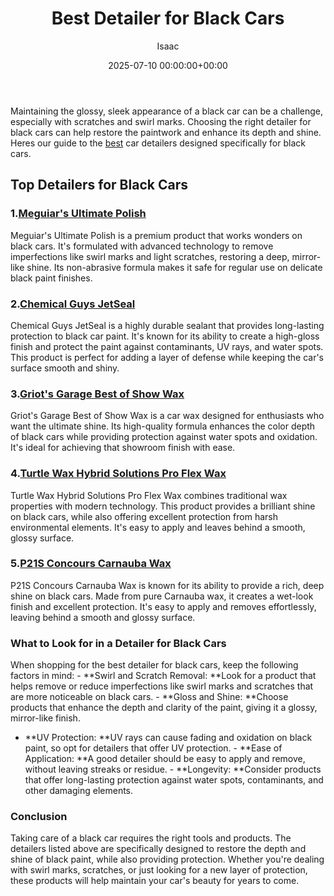 ﻿---
title: Best Detailer for Black Cars
description: Maintaining the glossy, sleek appearance of a black car can be a challenge, especially with scratches and swirl marks. Choosing the right detailer for black...
slug: /best-detailer-for-black-cars/
date: 2025-07-10 00:00:00+00:00
lastmod: 2025-07-10 00:00:00+03:00
author: Isaac
categories:
- Guide
tags:
- guide
- best
- detailer
layout: post
---

Maintaining the glossy, sleek appearance of a black car can be a challenge, especially with scratches and swirl marks. Choosing the right detailer for black cars can help restore the paintwork and enhance its depth and shine. Heres our guide to the [best](https://pestpolicy.com/best-acrylic-paint-for-wood/) car detailers designed specifically for black cars.

##  Top Detailers for Black Cars

###  1.[Meguiar's Ultimate Polish](https://www.amazon.com/dp/B01JQEL2BC?tag=p-policy-20)

Meguiar's Ultimate Polish is a premium product that works wonders on black cars. It's formulated with advanced technology to remove imperfections like swirl marks and light scratches, restoring a deep, mirror-like shine. Its non-abrasive formula makes it safe for regular use on delicate black paint finishes.

###  2.[Chemical Guys JetSeal](https://www.amazon.com/dp/B00KA0XIFQ?tag=p-policy-20)

Chemical Guys JetSeal is a highly durable sealant that provides long-lasting protection to black car paint. It's known for its ability to create a high-gloss finish and protect the paint against contaminants, UV rays, and water spots. This product is perfect for adding a layer of defense while keeping the car's surface smooth and shiny.

###  3.[Griot's Garage Best of Show Wax](https://www.amazon.com/dp/B004SFLX8E?tag=p-policy-20)

Griot's Garage Best of Show Wax is a car wax designed for enthusiasts who want the ultimate shine. Its high-quality formula enhances the color depth of black cars while providing protection against water spots and oxidation. It's ideal for achieving that showroom finish with ease.

###  4.[Turtle Wax Hybrid Solutions Pro Flex Wax](https://www.amazon.com/dp/B00WR1FLOI?tag=p-policy-20)

Turtle Wax Hybrid Solutions Pro Flex Wax combines traditional wax properties with modern technology. This product provides a brilliant shine on black cars, while also offering excellent protection from harsh environmental elements. It's easy to apply and leaves behind a smooth, glossy surface.

###  5.[P21S Concours Carnauba Wax](https://www.amazon.com/dp/B008L40W2S?tag=p-policy-20)

P21S Concours Carnauba Wax is known for its ability to provide a rich, deep shine on black cars. Made from pure Carnauba wax, it creates a wet-look finish and excellent protection. It's easy to apply and removes effortlessly, leaving behind a smooth and glossy surface.

###  What to Look for in a Detailer for Black Cars

When shopping for the best detailer for black cars, keep the following factors in mind: - **Swirl and Scratch Removal: **Look for a product that helps remove or reduce imperfections like swirl marks and scratches that are more noticeable on black cars. - **Gloss and Shine: **Choose products that enhance the depth and clarity of the paint, giving it a glossy, mirror-like finish.

- **UV Protection: **UV rays can cause fading and oxidation on black paint, so opt for detailers that offer UV protection. - **Ease of Application: **A good detailer should be easy to apply and remove, without leaving streaks or residue. - **Longevity: **Consider products that offer long-lasting protection against water spots, contaminants, and other damaging elements.

###  Conclusion

Taking care of a black car requires the right tools and products. The detailers listed above are specifically designed to restore the depth and shine of black paint, while also providing protection. Whether you're dealing with swirl marks, scratches, or just looking for a new layer of protection, these products will help maintain your car's beauty for years to come.

